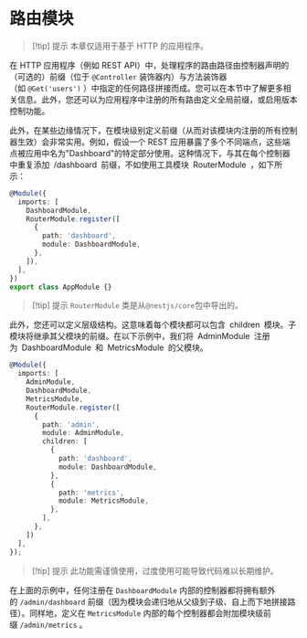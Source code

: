 # 路由模块
> [!tip] 提示
> 本章仅适用于基于 HTTP 的应用程序。

在 HTTP 应用程序（例如 REST API）中，处理程序的路由路径由控制器声明的（可选的）前缀（位于 `@Controller` 装饰器内）与方法装饰器（如 `@Get('users')` ）中指定的任何路径拼接而成。您可以在本节中了解更多相关信息。此外，您还可以为应用程序中注册的所有路由定义全局前缀，或启用版本控制功能。

此外，在某些边缘情况下，在模块级别定义前缀（从而对该模块内注册的所有控制器生效）会非常实用。例如，假设一个 REST 应用暴露了多个不同端点，这些端点被应用中名为"Dashboard"的特定部分使用。这种情况下，与其在每个控制器中重复添加` `/dashboard` `前缀，不如使用工具模块` `RouterModule` `，如下所示：

```typescript
@Module({
  imports: [
    DashboardModule,
    RouterModule.register([
      {
        path: 'dashboard',
        module: DashboardModule,
      },
    ]),
  ],
})
export class AppModule {}
```

> [!tip] 提示
> `RouterModule` 类是从`@nestjs/core`包中导出的。

此外，您还可以定义层级结构。这意味着每个模块都可以包含` `children` `模块。子模块将继承其父模块的前缀。在以下示例中，我们将` `AdminModule` `注册为` `DashboardModule` `和` `MetricsModule` `的父模块。

```typescript
@Module({
  imports: [
    AdminModule,
    DashboardModule,
    MetricsModule,
    RouterModule.register([
      {
        path: 'admin',
        module: AdminModule,
        children: [
          {
            path: 'dashboard',
            module: DashboardModule,
          },
          {
            path: 'metrics',
            module: MetricsModule,
          },
        ],
      },
    ])
  ],
});
```

> [!tip] 提示
> 此功能需谨慎使用，过度使用可能导致代码难以长期维护。

在上面的示例中，任何注册在 `DashboardModule` 内部的控制器都将拥有额外的 `/admin/dashboard` 前缀（因为模块会递归地从父级到子级、自上而下地拼接路径）。同样地，定义在 `MetricsModule` 内部的每个控制器都会附加模块级前缀 `/admin/metrics` 。

